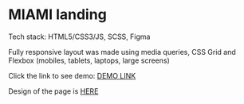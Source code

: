 <h1> MIAMI landing </h1>
Tech stack: HTML5/CSS3/JS, SCSS, Figma
<br>

Fully responsive layout was made using media queries, CSS Grid and Flexbox (mobiles, tablets, laptops, large screens)
<br>

Click the link to see demo: <a href="https://romanfedusevych.github.io/miami_landing/">DEMO LINK</a>

Design of the page is <a href="https://www.figma.com/file/nHz8bflIwJaWP3P99vKTH5/miami_home_new?node-id=16033%3A3">HERE</a>
